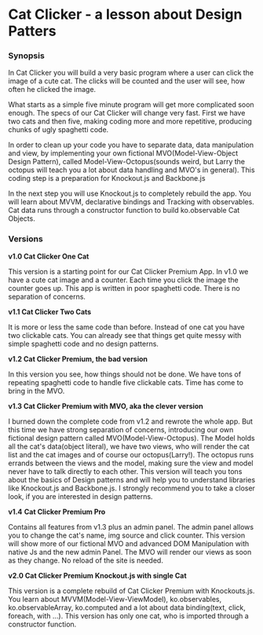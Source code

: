 # Cat Clicker - a lesson about Design Patters

### Synopsis	

In Cat Clicker you will build a very basic program where a user can click the image of a cute cat. The clicks will be counted and the user will see, how often he clicked the image.

What starts as a simple five minute program will get more complicated soon enough. The specs of our Cat Clicker will change very fast. First we have two cats and then five, making coding more and more repetitive, producing chunks of ugly spaghetti code.

In order to clean up your code you have to separate data, data manipulation and view, by implementing your own fictional MVO(Model-View-Object Design Pattern), called Model-View-Octopus(sounds weird, but Larry the octopus will teach you a lot about data handling and MVO's in general). This coding step is a preparation for Knockout.js and Backbone.js

In the next step you will use Knockout.js to completely rebuild the app. You will learn about MVVM, declarative bindings and Tracking with observables. Cat data runs through a constructor function to build ko.observable Cat Objects.

### Versions

__v1.0 Cat Clicker One Cat__

This version is a starting point for our Cat Clicker Premium App. In v1.0 we have a cute cat image and a counter. Each time you click the image the counter goes up. This app is written in poor spaghetti code. There is no separation of concerns.

__v1.1 Cat Clicker Two Cats__

It is more or less the same code than before. Instead of one cat you have two clickable cats. You can already see  that things get quite messy with simple spaghetti code and no design patterns.

__v1.2 Cat Clicker Premium, the bad version__

In this version you see, how things should not be done. We have tons of repeating spaghetti code to handle five clickable cats. Time has come to bring in the MVO.

__v1.3 Cat Clicker Premium with MVO, aka the clever version__

I burned down the complete code from v1.2 and rewrote the whole app. But this time we have strong separation of concerns, introducing our own fictional design pattern called MVO(Model-View-Octopus). The Model holds all the cat's data(object literal), we have two views, who will render the cat list and the cat images and of course our octopus(Larry!). The octopus runs errands between the views and the model, making sure the view and model never have to talk directly to each other. This version will teach you tons about the basics of Design patterns and will help you to understand libraries like Knockout.js and Backbone.js. I strongly recommend you to take a closer look, if you are interested in design patterns.  

__v1.4__ __Cat Clicker Premium Pro__

Contains all features from v1.3 plus an admin panel. The admin panel allows you to change the cat's name, img source and click counter. This version will show more of our fictional MVO and advanced DOM Manipulation with native Js and the new admin Panel. The MVO will render our views as soon as they change. No reload of the site is needed.

__v2.0 Cat Clicker Premium Knockout.js with single Cat__

This  version is a complete rebuild of Cat Clicker Premium with Knockouts.js. You learn about MVVM(Model-View-ViewModel), ko.observables, ko.observableArray, ko.computed and a lot about data binding(text, click, foreach, with …). This version has only one cat, who is imported through a constructor function.